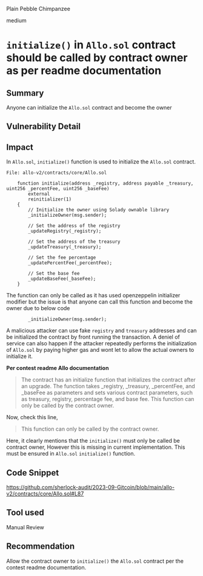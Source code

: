 Plain Pebble Chimpanzee

medium

# `initialize()` in `Allo.sol` contract should be called by contract owner as per readme documentation
## Summary
Anyone can initialize the `Allo.sol` contract and become the owner

## Vulnerability Detail
## Impact

In `Allo.sol`, `initialize()` function is used to initialize the `Allo.sol` contract.

```Solidity
File: allo-v2/contracts/core/Allo.sol

    function initialize(address _registry, address payable _treasury, uint256 _percentFee, uint256 _baseFee)
        external
        reinitializer(1)
    {
        // Initialize the owner using Solady ownable library
        _initializeOwner(msg.sender);

        // Set the address of the registry
        _updateRegistry(_registry);

        // Set the address of the treasury
        _updateTreasury(_treasury);

        // Set the fee percentage
        _updatePercentFee(_percentFee);

        // Set the base fee
        _updateBaseFee(_baseFee);
    }
```

The function can only be called as it has used openzeppelin initializer modifier but the issue is that anyone can call this function and become the owner due to below code

```Solidity
        _initializeOwner(msg.sender);
```

A malicious attacker can use fake `registry` and `treasury` addresses and can be initialized the contract by front running the transaction. A deniel of service can also happen if the attacker repeatedly performs the initialization of `Allo.sol` by paying higher gas and wont let to allow the actual owners to initialize it.

**Per contest readme Allo documentation**

> The contract has an initialize function that initializes the contract after an upgrade.
The function takes _registry, _treasury, _percentFee, and _baseFee as parameters and sets various contract parameters, such as treasury, registry, percentage fee, and base fee.
This function can only be called by the contract owner.

Now, check this line,
> This function can only be called by the contract owner.

Here, it clearly mentions that the `initialize()` must only be called be contract owner, However this is missing in current implementation. This must be ensured in `Allo.sol` `initialize()` function.

## Code Snippet
https://github.com/sherlock-audit/2023-09-Gitcoin/blob/main/allo-v2/contracts/core/Allo.sol#L87

## Tool used
Manual Review

## Recommendation
Allow the contract owner to `initialize()` the `Allo.sol` contract per the contest readme documentation.